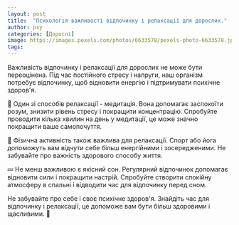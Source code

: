 ```yaml
---
layout: post
title:  "Психологія важливості відпочинку і релаксації для дорослих."
author: psy
categories: [Дорослі]
image: https://images.pexels.com/photos/6633578/pexels-photo-6633578.jpeg?auto=compress&cs=tinysrgb&fit=crop&h=627&w=1200
tags: 
---
```


Важливість відпочинку і релаксації для дорослих не може бути переоцінена. Під час постійного стресу і напруги, наш організм потребує відпочинку, щоб відновити енергію і підтримувати психічне здоров'я. 

🌿 Один зі способів релаксації - медитація. Вона допомагає заспокоїти розум, знизити рівень стресу і покращити концентрацію. Спробуйте проводити кілька хвилин на день у медитації, це може значно покращити ваше самопочуття.

🌸 Фізична активність також важлива для релаксації. Спорт або йога допоможуть вам відчути себе більш енергійними і зосередженими. Не забувайте про важність здорового способу життя.

💤 Не менш важливою є якісний сон. Регулярний відпочинок допомагає відновити сили і покращити настрій. Спробуйте створити спокійну атмосферу в спальні і відводити час для відпочинку перед сном.

Не забувайте про себе і своє психічне здоров'я. Знайдіть час для відпочинку і релаксації, це допоможе вам бути більш здоровими і щасливими. 🌺


